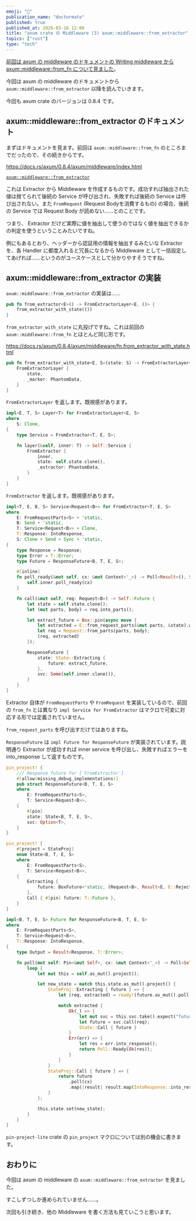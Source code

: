 ```yaml
---
emoji: "🐙"
publication_name: "doctormate"
published: true
published_at: 2026-03-16 12:00
title: "axum crate の Middleware (3) axum::middleware::from_extractor"
topics: ["rust"]
type: "tech"
---
```


[前回は axum の middleware のドキュメントの Writing middleware から axum::middleware::from_fn について見ました](https://zenn.dev/doctormate/articles/667a79400b5815)。

今回は axum の middleware のドキュメントから `axum::middleware::from_extractor` 以降を読んでいきます。

今回も axum crate のバージョンは 0.8.4 です。

## axum::middleware::from_extractor のドキュメント

まずはドキュメントを見ます。前回は `axum::middleware::from_fn` のところまでだったので、その続きからです。

<https://docs.rs/axum/0.8.4/axum/middleware/index.html>

[`axum::middleware::from_extractor`](https://docs.rs/axum/0.8.4/axum/middleware/fn.from_extractor.html)

これは Extractor から Middleware を作成するものです。成功すれば抽出された値は捨てられて後続の Service が呼び出され、失敗すれば後続の Service は呼び出されない。また `FromRequest` (Request Bodyを消費するもの) の場合、後続の Service では Request Body が読めない……とのことです。

つまり、 Extractor だけど実際に値を抽出して使うのではなく値を抽出できるかの判定を使うということみたいですね。

例にもあるとおり、ヘッダーから認証用の情報を抽出するみたいな Extractor を、各 Handler に都度入れると冗長になるから Middleware として一括設定してあげれば……というのがユースケースとして分かりやすそうですね。

## axum::middleware::from_extractor の実装

`axum::middleware::from_extractor` の実装は……

```rust
pub fn from_extractor<E>() -> FromExtractorLayer<E, ()> {
    from_extractor_with_state(())
}
```

`from_extractor_with_state` に丸投げですね。これは前回の `axum::middleware::from_fn` とほとんど同じ形です。

<https://docs.rs/axum/0.8.4/axum/middleware/fn.from_extractor_with_state.html>

```rust
pub fn from_extractor_with_state<E, S>(state: S) -> FromExtractorLayer<E, S> {
    FromExtractorLayer {
        state,
        _marker: PhantomData,
    }
}
```

`FromExtractorLayer` を返します。既視感があります。

```rust
impl<E, T, S> Layer<T> for FromExtractorLayer<E, S>
where
    S: Clone,
{
    type Service = FromExtractor<T, E, S>;

    fn layer(&self, inner: T) -> Self::Service {
        FromExtractor {
            inner,
            state: self.state.clone(),
            _extractor: PhantomData,
        }
    }
}
```

`FromExtractor` を返します。既視感があります。

```rust
impl<T, E, B, S> Service<Request<B>> for FromExtractor<T, E, S>
where
    E: FromRequestParts<S> + 'static,
    B: Send + 'static,
    T: Service<Request<B>> + Clone,
    T::Response: IntoResponse,
    S: Clone + Send + Sync + 'static,
{
    type Response = Response;
    type Error = T::Error;
    type Future = ResponseFuture<B, T, E, S>;

    #[inline]
    fn poll_ready(&mut self, cx: &mut Context<'_>) -> Poll<Result<(), Self::Error>> {
        self.inner.poll_ready(cx)
    }

    fn call(&mut self, req: Request<B>) -> Self::Future {
        let state = self.state.clone();
        let (mut parts, body) = req.into_parts();

        let extract_future = Box::pin(async move {
            let extracted = E::from_request_parts(&mut parts, &state).await;
            let req = Request::from_parts(parts, body);
            (req, extracted)
        });

        ResponseFuture {
            state: State::Extracting {
                future: extract_future,
            },
            svc: Some(self.inner.clone()),
        }
    }
}
```

Extractor 自体が `FromRequestParts` や `FromRequest` を実装しているので、前回の `from_fn` とは異なり `impl Service for FromExtractor` はマクロで可変に対応する形では定義されていません。

`from_request_parts` を呼び出すだけではありますね。

`ResponseFuture` は `impl Future for ResponseFuture` が実装されています。説明通り Extractor が成功すれば inner service を呼び出し、失敗すればエラーを into_response して返すものです。

```rust
pin_project! {
    /// Response future for [`FromExtractor`].
    #[allow(missing_debug_implementations)]
    pub struct ResponseFuture<B, T, E, S>
    where
        E: FromRequestParts<S>,
        T: Service<Request<B>>,
    {
        #[pin]
        state: State<B, T, E, S>,
        svc: Option<T>,
    }
}

pin_project! {
    #[project = StateProj]
    enum State<B, T, E, S>
    where
        E: FromRequestParts<S>,
        T: Service<Request<B>>,
    {
        Extracting {
            future: BoxFuture<'static, (Request<B>, Result<E, E::Rejection>)>,
        },
        Call { #[pin] future: T::Future },
    }
}

impl<B, T, E, S> Future for ResponseFuture<B, T, E, S>
where
    E: FromRequestParts<S>,
    T: Service<Request<B>>,
    T::Response: IntoResponse,
{
    type Output = Result<Response, T::Error>;

    fn poll(mut self: Pin<&mut Self>, cx: &mut Context<'_>) -> Poll<Self::Output> {
        loop {
            let mut this = self.as_mut().project();

            let new_state = match this.state.as_mut().project() {
                StateProj::Extracting { future } => {
                    let (req, extracted) = ready!(future.as_mut().poll(cx));

                    match extracted {
                        Ok(_) => {
                            let mut svc = this.svc.take().expect("future polled after completion");
                            let future = svc.call(req);
                            State::Call { future }
                        }
                        Err(err) => {
                            let res = err.into_response();
                            return Poll::Ready(Ok(res));
                        }
                    }
                }
                StateProj::Call { future } => {
                    return future
                        .poll(cx)
                        .map(|result| result.map(IntoResponse::into_response));
                }
            };

            this.state.set(new_state);
        }
    }
}
```

`pin-project-lite` crate の `pin_project` マクロについては別の機会に書きます。

## おわりに

今回は axum の middleware の `axum::middleware::from_extractor` を見ました。

すこしずつしか進められていません……。

次回も引き続き、他の Middleware を書く方法も見ていこうと思います。
